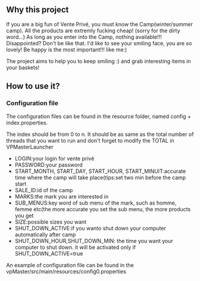 <h2>Why this project</h2>

<p> If you are a big fun of Vente Privé, you must know the Camp(winter/summer camp). All the products are extremly fucking cheap! (sorry for the dirty word...) 
As long as you enter into the Camp, nothing available!!! Disappointed? Don't be like that. I'd like to see your smiling face, 
you are so lovely! Be happy is the most important!!! like me:)</p>

<p> The project aims to help you to keep smiling :) and grab interesting items in your baskets!</p>

<h2>How to use it?</h2>
<h3>Configuration file</h3>
<p>The configuration files can be found in the resource folder, named config + index.properties.</p>
<p>The index should be from 0 to n. It should be as same as the total number of threads that you want to run and don't forget to modify the TOTAL in VPMasterLauncher</p>

<ul>
<li>LOGIN:your login for vente privé</li>
<li>PASSWORD:your password</li>
<li>START_MONTH, START_DAY, START_HOUR, START_MINUIT:accurate time where the camp will take place(tips:set two min before the camp start</li>
<li>SALE_ID:id of the camp</li>
<li>MARKS:the mark you are interested in</li>
<li>SUB_MENUS:key word of sub menu of the mark, such as homme, femme etc(the more accurate you set the sub menu, the more products you get
<li>SIZE:possible sizes you want</li>
<li>SHUT_DOWN_ACTIVE:if you wanto shut down your computer automatically after camp</li>
<li>SHUT_DOWN_HOUR,SHUT_DOWN_MIN: the time you want your computer to shut down. it will be activated only if SHUT_DOWN_ACTIVE=true</li>
</ul>

<p>An example of configuration file can be found in the vpMaster/src/main/resources/config0.properties </p>
